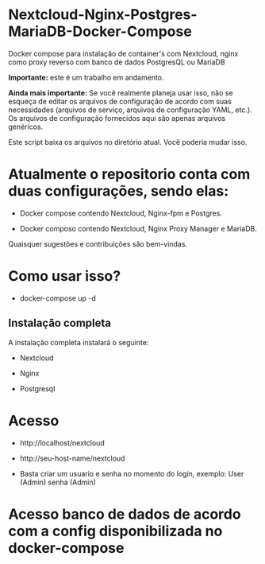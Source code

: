 # Nextcloud-Nginx-Postgres-MariaDB-Docker-Compose
Docker compose para instalação de container's com Nextcloud, nginx como proxy reverso com banco de dados PostgresQL ou MariaDB

**Importante:** este é um trabalho em andamento.

**Ainda mais importante:** Se você realmente planeja usar isso, não se esqueça de editar os arquivos de configuração de acordo com suas necessidades (arquivos de serviço, arquivos de configuração YAML, etc.). Os arquivos de configuração fornecidos aqui são apenas arquivos genéricos.

Este script baixa os arquivos no diretório atual. Você poderia mudar isso.

# Atualmente o repositorio conta com duas configurações, sendo elas:

* Docker compose contendo Nextcloud, Nginx-fpm e Postgres.

* Docker composo contendo Nextcloud, Nginx Proxy Manager e MariaDB.

Quaisquer sugestões e contribuições são bem-vindas.

# Como usar isso?

* docker-compose up -d

## Instalação completa

A instalação completa instalará o seguinte:

* Nextcloud

* Nginx

* Postgresql

# Acesso

* http://localhost/nextcloud
* http://seu-host-name/nextcloud

* Basta criar um usuario e senha no momento do login, exemplo: User (Admin) senha (Admin)

# Acesso banco de dados de acordo com a config disponibilizada no docker-compose

